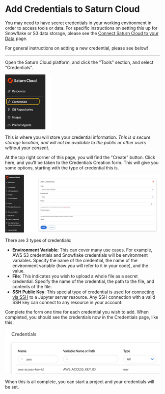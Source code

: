 # Add Credentials to Saturn Cloud

You may need to have secret credentials in your working environment in order to access tools or data. For specific instructions on setting this up for Snowflake or S3 data storage, please see the [Connect Saturn Cloud to your Data](<docs/Using Saturn Cloud/connect_data.md>) page.

For general instructions on adding a new credential, please see below!

***

Open the Saturn Cloud platform, and click the "Tools" section, and select "Credentials".

<img src="/images/docs/creds1.png" alt="Screenshot of side menu of Saturn Cloud product with Credentials selected" style="width:150px;" class="doc-image">

This is where you will store your credential information. *This is a secure storage location, and will not be available to the public or other users without your consent.*

At the top right corner of this page, you will find the "Create" button. Click here, and you'll be taken to the Credentials Creation form. This will give you some options, starting with the type of credential this is.

<img src="/images/docs/creds2.jpg" alt="Screenshot of Saturn Cloud Create Credentials form" class="doc-image">

There are 3 types of credentials:

* **Environment Variable**: This can cover many use cases. For example, AWS S3 credentials and Snowflake credentials will be environment variables. Specify the name of the credential, the name of the environment variable (how you will refer to it in your code), and the value.
* **File**: This indicates you wish to upload a whole file as a secret credential. Specify the name of the credential, the path to the file, and contents of the file.
* **SSH Public Key**: This special type of credential is used for [connecting via SSH](<docs/Using Saturn Cloud/ide_ssh.md>) to a Jupyter server resource. Any SSH connection with a valid SSH key can connect to any resource in your account.

Complete the form one time for each credential you wish to add. When completed, you should see the credentials now in the Credentials page, like this.

<img src="/images/docs/creds3.png" alt="Screenshot of Credentials list in Saturn Cloud product" class="doc-image">

When this is all complete, you can start a project and your credentials will be set.
